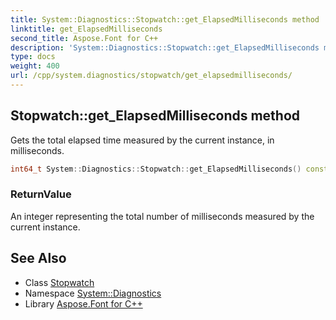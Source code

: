 ```yaml
---
title: System::Diagnostics::Stopwatch::get_ElapsedMilliseconds method
linktitle: get_ElapsedMilliseconds
second_title: Aspose.Font for C++
description: 'System::Diagnostics::Stopwatch::get_ElapsedMilliseconds method. Gets the total elapsed time measured by the current instance, in milliseconds in C++.'
type: docs
weight: 400
url: /cpp/system.diagnostics/stopwatch/get_elapsedmilliseconds/
---
```

## Stopwatch::get_ElapsedMilliseconds method


Gets the total elapsed time measured by the current instance, in milliseconds.

```cpp
int64_t System::Diagnostics::Stopwatch::get_ElapsedMilliseconds() const
```


### ReturnValue

An integer representing the total number of milliseconds measured by the current instance.

## See Also

* Class [Stopwatch](../)
* Namespace [System::Diagnostics](../../)
* Library [Aspose.Font for C++](../../../)
